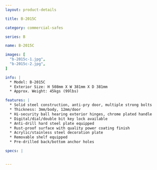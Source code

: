 ```yaml
---
layout: product-details

title: B-2015C

category: commercial-safes

series: B

name: B-2015C

images: [
  "b-2015c-1.jpg",
  "b-2015c-2.jpg",
]

info: |
  * Model: B-2015C
  * Exterior Size: H 508mm X W 381mm X D 381mm
  * Approx. Weight: 45kgs (99lbs)

features: |
  * Solid steel construction, anti-pry door, multiple strong bolts
  * Thickness: 3mm/body, 12mm/door
  * Hi-security ball hearing exterior hinges, chrome plated handle
  * Digital/dial/double bit key lock available
  * Anti-drill hard steel plate equipped
  * Rust-proof surface with quality power coating finish
  * Acrylic/stainless steel decoration plate
  * Removable shelf equipped
  * Pre-drilled back/bottom anchor holes

specs: |


---
```



